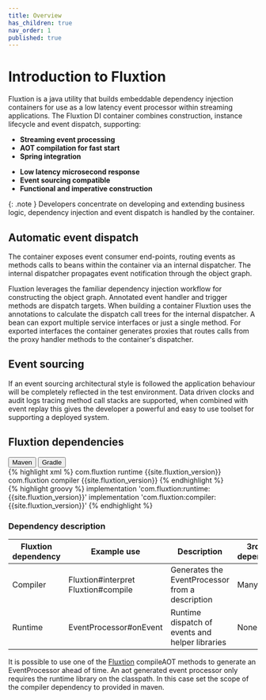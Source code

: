 ```yaml
---
title: Overview
has_children: true
nav_order: 1
published: true
---
```


# Introduction to Fluxtion

Fluxtion is a java utility that builds embeddable dependency injection containers for use as a low latency event
processor within streaming applications. The Fluxtion DI container combines construction, instance lifecycle and event
dispatch, supporting:

<div class="grid">
<div class="col-1-2">
<div class="content">
<ul>
  <li><strong>Streaming event processing</strong></li>
  <li><strong>AOT compilation for fast start</strong></li>
  <li><strong>Spring integration</strong></li>
</ul>
</div>
</div>
<div class="col-1-2">
<div class="content">
<ul>
  <li><strong>Low latency microsecond response</strong></li>
  <li><strong>Event sourcing compatible</strong></li>
  <li><strong>Functional and imperative construction</strong></li>
</ul>
</div>
</div>
</div>

{: .note }
Developers concentrate on developing and extending business logic, dependency injection and event dispatch is handled by the
container.

## Automatic event dispatch

The container exposes event consumer end-points, routing events as methods calls to beans within the container
via an internal dispatcher. The internal dispatcher propagates event notification through the object graph.

Fluxtion leverages the familiar dependency injection workflow for constructing the object graph. Annotated
event handler and trigger methods are dispatch targets. When building a container Fluxtion uses the annotations to
calculate the dispatch call trees for the internal dispatcher. A bean can export multiple service interfaces or just a
single method. For exported interfaces the container generates proxies that routes calls from the proxy handler methods
to the container's dispatcher.

## Event sourcing

If an event sourcing architectural style is followed the application behaviour will be completely reflected in the
test environment. Data driven clocks and audit logs tracing method call stacks are supported, when combined with event
replay this gives the developer a powerful and easy to use toolset for supporting a deployed system.

## Fluxtion dependencies

<div class="tab">
  <button class="tablinks" onclick="openTab(event, 'Maven')" id="defaultOpen">Maven</button>
  <button class="tablinks" onclick="openTab(event, 'Gradle')">Gradle</button>
</div>
<div id="Maven" class="tabcontent">
<div markdown="1">
{% highlight xml %}
    <dependencies>
        <dependency>
            <groupId>com.fluxtion</groupId>
            <artifactId>runtime</artifactId>
            <version>{{site.fluxtion_version}}</version>
        </dependency>
        <dependency>
            <groupId>com.fluxtion</groupId>
            <artifactId>compiler</artifactId>
            <version>{{site.fluxtion_version}}</version>
        </dependency>
    </dependencies>
{% endhighlight %}
</div>
</div>
<div id="Gradle" class="tabcontent">
<div markdown="1">
{% highlight groovy %}
implementation 'com.fluxtion:runtime:{{site.fluxtion_version}}'
implementation 'com.fluxtion:compiler:{{site.fluxtion_version}}'
{% endhighlight %}
</div>
</div>

### Dependency description

| Fluxtion dependency | Example use                             | Description                                           | 3rd party<br/> dependencies |
|---------------------|-----------------------------------------|-------------------------------------------------------|-----------------------------|
| Compiler            | Fluxtion#interpret<br/>Fluxtion#compile | Generates the EventProcessor <br/> from a description | Many                        |
| Runtime             | EventProcessor#onEvent                  | Runtime dispatch of events and helper libraries       | None                        |

It is possible to use one of the [Fluxtion]({{site.fluxtion_src_compiler}}/Fluxtion.java) compileAOT methods to generate an
EventProcessor ahead of time. An aot generated event processor only requires the runtime library on the classpath. In 
this case set the scope of the compiler dependency to provided in maven.

<script>
document.getElementById("defaultOpen").click();
</script>